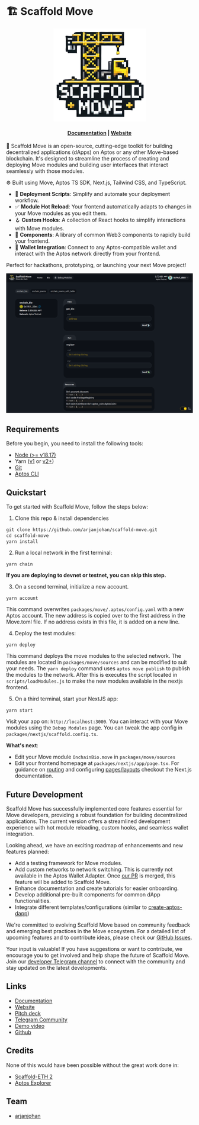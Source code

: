 # 🏗 Scaffold Move

<div align="center">

![logo](/assets/logo_small.png)
<h4 align="center">
  <a href="https://scaffold-move-docs.vercel.app/">Documentation</a> |
  <a href="https://scaffold-move-chi.vercel.app/">Website</a>
</h4>
</div>

🧪 Scaffold Move is an open-source, cutting-edge toolkit for building decentralized applications (dApps) on Aptos or any other Move-based blockchain. It's designed to streamline the process of creating and deploying Move modules and building user interfaces that interact seamlessly with those modules.

⚙️ Built using Move, Aptos TS SDK, Next.js, Tailwind CSS, and TypeScript.

- 🛫 **Deployment Scripts**: Simplify and automate your deployment workflow.
- ✅ **Module Hot Reload**: Your frontend automatically adapts to changes in your Move modules as you edit them.
- 🪝 **Custom Hooks**: A collection of React hooks to simplify interactions with Move modules.
- 🧱 **Components**: A library of common Web3 components to rapidly build your frontend.
- 🔐 **Wallet Integration**: Connect to any Aptos-compatible wallet and interact with the Aptos network directly from your frontend.

Perfect for hackathons, prototyping, or launching your next Move project!

![Debug Modules tab](assets/debug.png)

## Requirements

Before you begin, you need to install the following tools:

- [Node (>= v18.17)](https://nodejs.org/en/download/)
- Yarn ([v1](https://classic.yarnpkg.com/en/docs/install/) or [v2+](https://yarnpkg.com/getting-started/install))
- [Git](https://git-scm.com/downloads)
- [Aptos CLI](https://aptos.dev/en/build/cli)

## Quickstart

To get started with Scaffold Move, follow the steps below:

1. Clone this repo & install dependencies

```
git clone https://github.com/arjanjohan/scaffold-move.git
cd scaffold-move
yarn install
```

2. Run a local network in  the first terminal:

```
yarn chain
```

**If you are deploying to devnet or testnet, you can skip this step.**

3. On a second terminal, initialize a new account.

```
yarn account
```

This command overwrites `packages/move/.aptos/config.yaml` with a new Aptos account. The new address is copied over to the first address in the Move.toml file. If no address exists in this file, it is added on a new line.

4. Deploy the test modules:

```
yarn deploy
```

This command deploys the move modules to the selected network. The modules are located in `packages/move/sources` and can be modified to suit your needs. The `yarn deploy` command uses `aptos move publish` to publish the modules to the network. After this is executes the script located in `scripts/loadModules.js` to make the new modules available in the nextjs frontend.

5. On a third terminal, start your NextJS app:

```
yarn start
```

Visit your app on: `http://localhost:3000`. You can interact with your Move modules using the `Debug Modules` page. You can tweak the app config in `packages/nextjs/scaffold.config.ts`.

**What's next**:

- Edit your Move module `OnchainBio.move` in `packages/move/sources`
- Edit your frontend homepage at `packages/nextjs/app/page.tsx`. For guidance on [routing](https://nextjs.org/docs/app/building-your-application/routing/defining-routes) and configuring [pages/layouts](https://nextjs.org/docs/app/building-your-application/routing/pages-and-layouts) checkout the Next.js documentation.
<!-- - Edit your Move modules test in: `packages/move/test`. To run test use `yarn hardhat:test` -->

## Future Development

Scaffold Move has successfully implemented core features essential for Move developers, providing a robust foundation for building decentralized applications. The current version offers a streamlined development experience with hot module reloading, custom hooks, and seamless wallet integration.

Looking ahead, we have an exciting roadmap of enhancements and new features planned:

- Add a testing framework for Move modules.
- Add custom networks to network switching. This is currently not available in the Aptos Wallet Adapter. Once [our PR](https://github.com/aptos-labs/aptos-wallet-adapter/pull/425) is merged, this feature will be added to Scaffold Move.
- Enhance documentation and create tutorials for easier onboarding.
- Develop additional pre-built components for common dApp functionalities.
- Integrate different templates/configurations (similar to [create-aptos-dapp](https://aptos.dev/en/build/create-aptos-dapp))

We're committed to evolving Scaffold Move based on community feedback and emerging best practices in the Move ecosystem. For a detailed list of upcoming features and to contribute ideas, please check our [GitHub Issues](https://github.com/arjanjohan/scaffold-move/issues).

Your input is valuable! If you have suggestions or want to contribute, we encourage you to get involved and help shape the future of Scaffold Move. Join our [developer Telegram channel](https://t.me/+lOn2MJawQlc1YjA8) to connect with the community and stay updated on the latest developments.

## Links

- [Documentation](https://scaffold-move-docs.vercel.app/)
- [Website](https://scaffold-move-chi.vercel.app/)
- [Pitch deck](https://docs.google.com/presentation/d/1jtmK_ovNIO3gprsLseHifV5Qv8vve2dBbvlYiycxbZI/edit?usp=sharing)
- [Telegram Community](https://t.me/+lOn2MJawQlc1YjA8)
- [Demo video](https://youtu.be/0PPJb1M8ukQ)
- [Github](https://github.com/arjanjohan/scaffold-move)

## Credits

None of this would have been possible without the great work done in:
- [Scaffold-ETH 2](https://github.com/scaffold-eth/scaffold-eth-2)
- [Aptos Explorer](https://github.com/aptos-labs/explorer)

## Team

- [arjanjohan](https://x.com/arjanjohan/)
